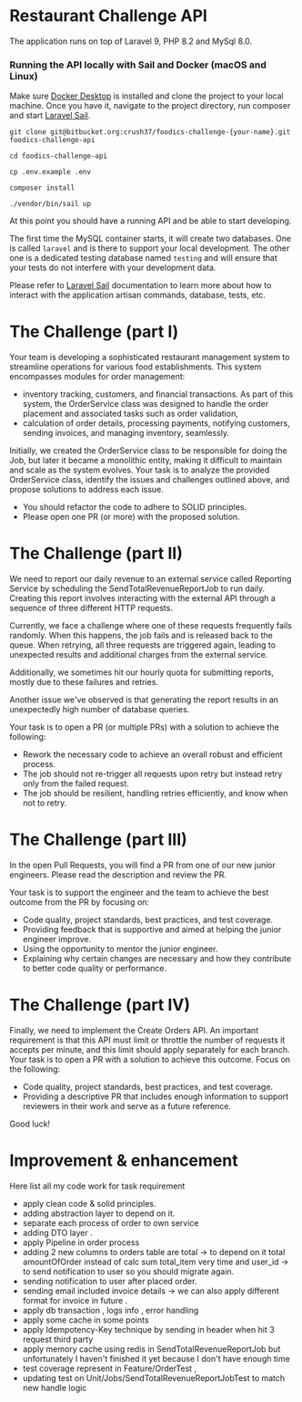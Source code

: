 # Restaurant Challenge API

The application runs on top of Laravel 9, PHP 8.2 and MySql 8.0.

### Running the API locally with Sail and Docker (macOS and Linux)

Make sure [Docker Desktop](https://www.docker.com/products/docker-desktop/) is installed and clone the project to your local machine. Once you have it, navigate to the project directory, run composer and start [Laravel Sail](https://laravel.com/docs/10.x/sail).

```
git clone git@bitbucket.org:crush37/foodics-challenge-{your-name}.git foodics-challenge-api

cd foodics-challenge-api

cp .env.example .env

composer install

./vendor/bin/sail up
```

At this point you should have a running API and be able to start developing.

The first time the MySQL container starts, it will create two databases. One is called `laravel` and is there to support your local development. The other one is a dedicated testing database named `testing` and will ensure that your tests do not interfere with your development data.

Please refer to [Laravel Sail](https://laravel.com/docs/11.x/sail) documentation to learn more about how to interact with the application artisan commands, database, tests, etc.

# The Challenge (part I)

Your team is developing a sophisticated restaurant management system to streamline operations for various food establishments. This system encompasses modules for order management:

* inventory tracking, customers, and financial transactions. As part of this system, the OrderService class was designed to handle the order placement and associated tasks such as order validation,
* calculation of order details, processing payments, notifying customers, sending invoices, and managing inventory, seamlessly.

Initially, we created the OrderService class to be responsible for doing the Job, but later it became a monolithic entity, making it difficult to maintain and scale as the system evolves.
Your task is to analyze the provided OrderService class, identify the issues and challenges outlined above, and propose solutions to address each issue.

* You should refactor the code to adhere to SOLID principles.
* Please open one PR (or more) with the proposed solution.

# The Challenge (part II)

We need to report our daily revenue to an external service called Reporting Service by scheduling the SendTotalRevenueReportJob to run daily. Creating this report involves interacting with the external API through a sequence of three different HTTP requests.

Currently, we face a challenge where one of these requests frequently fails randomly. When this happens, the job fails and is released back to the queue. When retrying, all three requests are triggered again, leading to unexpected results and additional charges from the external service.

Additionally, we sometimes hit our hourly quota for submitting reports, mostly due to these failures and retries.

Another issue we've observed is that generating the report results in an unexpectedly high number of database queries.

Your task is to open a PR (or multiple PRs) with a solution to achieve the following:

* Rework the necessary code to achieve an overall robust and efficient process.
* The job should not re-trigger all requests upon retry but instead retry only from the failed request.
* The job should be resilient, handling retries efficiently, and know when not to retry.

# The Challenge (part III)

In the open Pull Requests, you will find a PR from one of our new junior engineers. Please read the description and review the PR.

Your task is to support the engineer and the team to achieve the best outcome from the PR by focusing on:

* Code quality, project standards, best practices, and test coverage.
* Providing feedback that is supportive and aimed at helping the junior engineer improve.
* Using the opportunity to mentor the junior engineer.
* Explaining why certain changes are necessary and how they contribute to better code quality or performance.

# The Challenge (part IV)

Finally, we need to implement the Create Orders API. An important requirement is that this API must limit or throttle the number of requests it accepts per minute, and this limit should apply separately for each branch.
Your task is to open a PR with a solution to achieve this outcome. Focus on the following:

* Code quality, project standards, best practices, and test coverage.
* Providing a descriptive PR that includes enough information to support reviewers in their work and serve as a future reference.

Good luck!


# Improvement & enhancement

Here list all my code work for task requirement

* apply clean code & solid principles.
* adding abstraction layer to depend on it.
* separate each process of order to own service
* adding DTO layer .
* apply Pipeline in order process
* adding 2 new columns to orders table are total -> to depend on it total amountOfOrder instead of calc sum total_item very time and user_id -> to send notification to user so you should migrate again.
* sending notification to user after placed order.
* sending email included invoice details -> we can also apply different format for invoice in future . 
* apply db transaction , logs info , error handling
* apply some cache in some points
* apply Idempotency-Key technique by sending in header when hit 3 request third party
* apply memory cache using redis in SendTotalRevenueReportJob but unfortunately I haven't finished it yet because I don't have enough time
* test coverage represent in Feature/OrderTest , 
* updating test on Unit/Jobs/SendTotalRevenueReportJobTest to match new handle logic
